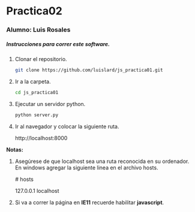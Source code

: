 # Practica02
### Alumno: Luis Rosales
##### Instrucciones para correr este software.

1. Clonar el repositorio.

   ```bash
   git clone https://github.com/luislard/js_practica01.git
   ```

2. Ir a la carpeta.
    ```bash
    cd js_practica01
    ```
3. Ejecutar un servidor python.
    ```bash
    python server.py
    ```

4. Ir al navegador y colocar la siguiente ruta.

   http://localhost:8000

**Notas:**

1. Asegúrese de que localhost sea una ruta reconocida en su ordenador. En windows agregar la siguiente linea en el archivo hosts.

    \# hosts

    127.0.0.1 localhost

2. Si va a correr la página en **IE11** recuerde habilitar **javascript**.
